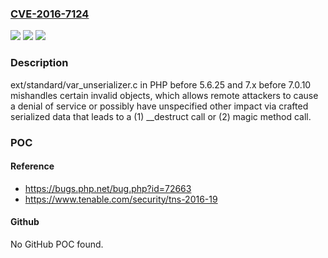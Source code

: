 ### [CVE-2016-7124](https://cve.mitre.org/cgi-bin/cvename.cgi?name=CVE-2016-7124)
![](https://img.shields.io/static/v1?label=Product&message=n%2Fa&color=blue)
![](https://img.shields.io/static/v1?label=Version&message=n%2Fa&color=blue)
![](https://img.shields.io/static/v1?label=Vulnerability&message=n%2Fa&color=brighgreen)

### Description

ext/standard/var_unserializer.c in PHP before 5.6.25 and 7.x before 7.0.10 mishandles certain invalid objects, which allows remote attackers to cause a denial of service or possibly have unspecified other impact via crafted serialized data that leads to a (1) __destruct call or (2) magic method call.

### POC

#### Reference
- https://bugs.php.net/bug.php?id=72663
- https://www.tenable.com/security/tns-2016-19

#### Github
No GitHub POC found.

